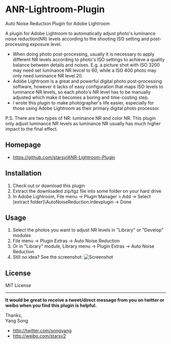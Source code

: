 ANR-Lightroom-Plugin
====================

Auto Noise Reduction Plugin for Adobe Lightroom

A plugin for Adobe Lightroom to automatically adjust photo's luminance noise reduction(NR) levels according to the shooting ISO setting and post-processing exposure level.

* When doing photo post-processing, usually it is necessary to apply different NR levels according to photo's ISO settings to achieve a quality balance between details and noises.  E.g. a picture shot with ISO 3200 may need set luminance NR levcel to 60, while a ISO 400 photo may only need luminance NR level 20. 
* Adobe Lightroom is a great and powerful digital photo post-processing software, however it lacks of easy configuration that maps ISO levels to luminance NR levels, so each photo's NR level has to be manually adjusted which make it becomes a boring and time-costing step.
* I wrote this plugin to make photographer's life easier, especially for those using Adobe Lightroom as their primary digital photo processor.

P.S. There are two types of NR: luminance NR and color NR. This plugin only adjust luminance NR levels as luminance NR usually has much higher impact to the final effect.

Homepage
---------
* https://github.com/starsy/ANR-Lightroom-Plugin

Installation
---------
1. Check out or download this plugin
2. Extract the downloaded zip/tgz file into some folder on your hard drive
3. In Adobe Lightroom, File menu -> Plugin Manager > Add -> Select [extract folder]\AutoNoiseReduction.lrdevplugin -> Done

Usage
---------
1. Select the photos you want to adjust NR levels in "Library" or "Develop" modules
2. File menu -> Plugin Extras -> Auto Noise Reduction
3. Or in "Library" module, Library menu -> Plugin Extras -> Auto Noise Reduction
4. Still no idea? See the screenshot:
![Screenshot](https://github.com/starsy/ANR-Lightroom-Plugin/raw/master/Usage.jpg "Usage screenshot")

     
License
---------
MIT License

----
**It would be great to receive a tweet/direct message from you on twitter or weibo when you find this plugin is helpful.**

Thanks,  
Yang Song

- http://twitter.com/songyang
- http://weibo.com/starsy2

